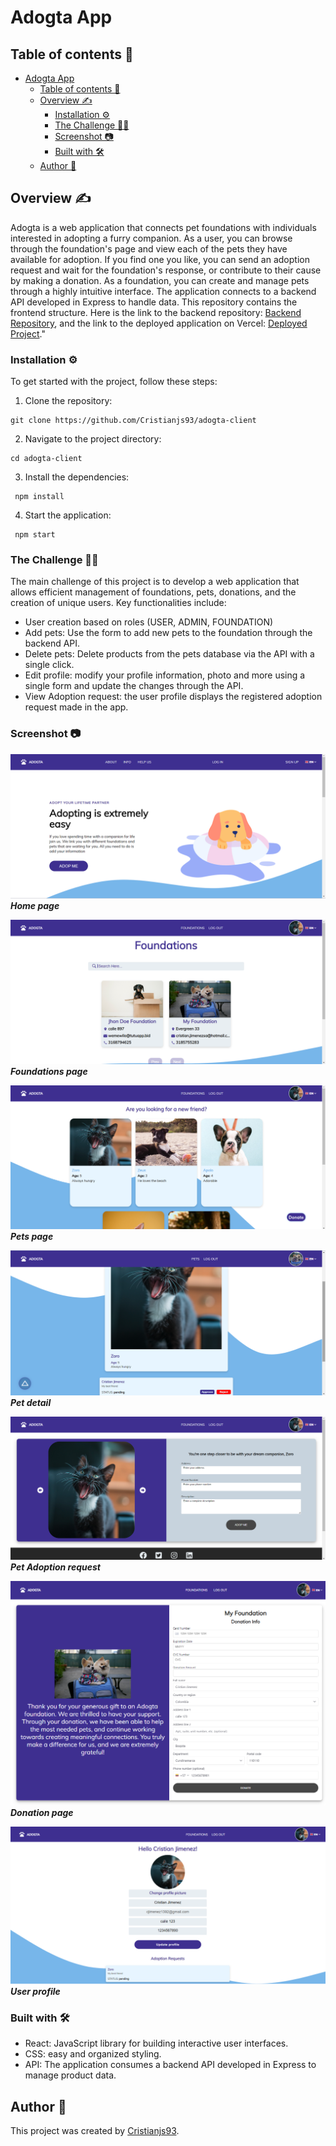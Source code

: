 # Adogta App

## Table of contents 📄

- [Adogta App](#adogta-app)
  - [Table of contents 📄](#table-of-contents-)
  - [Overview :writing_hand:](#overview-writing_hand)
    - [Installation :gear:](#installation-gear)
    - [The Challenge :weight_lifting_man:](#the-challenge-weight_lifting_man)
    - [Screenshot 📷](#screenshot-)
    - [Built with 🛠️](#built-with-️)
  - [Author 👊](#author-)

## Overview :writing_hand:

Adogta is a web application that connects pet foundations with individuals interested in adopting a furry companion. As a user, you can browse through the foundation's page and view each of the pets they have available for adoption. If you find one you like, you can send an adoption request and wait for the foundation's response, or contribute to their cause by making a donation. As a foundation, you can create and manage pets through a highly intuitive interface.
The application connects to a backend API developed in Express to handle data. This repository contains the frontend structure. Here is the link to the backend repository: [Backend Repository](https://github.com/Cristianjs93/adogta-server), and the link to the deployed application on Vercel: [Deployed Project]()."

### Installation :gear:

To get started with the project, follow these steps:

1. Clone the repository:

```shell
git clone https://github.com/Cristianjs93/adogta-client
```

2. Navigate to the project directory:

```shell
cd adogta-client
```

3. Install the dependencies:

```shell
 npm install
```

4. Start the application:

```shell
 npm start
```

### The Challenge :weight_lifting_man:

The main challenge of this project is to develop a web application that allows efficient management of foundations, pets, donations, and the creation of unique users. Key functionalities include:

- User creation based on roles (USER, ADMIN, FOUNDATION)
- Add pets: Use the form to add new pets to the foundation through the backend API.
- Delete pets: Delete products from the pets database via the API with a single click.
- Edit profile: modify your profile information, photo and more using a single form and update the changes through the API.
- View Adoption request: the user profile displays the registered adoption request made in the app.

### Screenshot 📷

![Alt text](src/assets/images/image.png)
**_Home page_**
<br/>

![Altv text](src/assets/images/image-1.png)
**_Foundations page_**
<br/>

![Alt text](src/assets/images/image-2.png)
**_Pets page_**
<br/>

![Alt text](src/assets/images/image-4.png)
**_Pet detail_**
<br/>

![Alt text](src/assets/images/image-3.png)
**_Pet Adoption request_**
<br/>

![Alt text](src/assets/images/image-5.png)
**_Donation page_**
<br/>

![Alt text](src/assets/images/image-6.png)
**_User profile_**

### Built with 🛠️

- React: JavaScript library for building interactive user interfaces.
- CSS: easy and organized styling.
- API: The application consumes a backend API developed in Express to manage product data.

## Author 👊

This project was created by [Cristianjs93](https://github.com/Cristianjs93).
